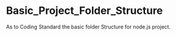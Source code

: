 # Basic_Project_Folder_Structure
As to Coding Standard the basic folder Structure for node.js project.  
